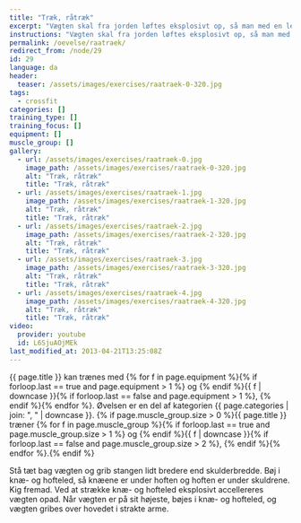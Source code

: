 ```yaml
---
title: "Træk, råtræk"
excerpt: "Vægten skal fra jorden løftes eksplosivt op, så man med en let knæbøjning kan gribe den over hovedet."
instructions: "Vægten skal fra jorden løftes eksplosivt op, så man med en let knæbøjning kan gribe den over hovedet."
permalink: /oevelse/raatraek/
redirect_from: /node/29
id: 29
language: da
header:
  teaser: /assets/images/exercises/raatraek-0-320.jpg
tags:
  - crossfit
categories: []
training_type: []
training_focus: []
equipment: []
muscle_group: []
gallery:
  - url: /assets/images/exercises/raatraek-0.jpg
    image_path: /assets/images/exercises/raatraek-0-320.jpg
    alt: "Træk, råtræk"
    title: "Træk, råtræk"
  - url: /assets/images/exercises/raatraek-1.jpg
    image_path: /assets/images/exercises/raatraek-1-320.jpg
    alt: "Træk, råtræk"
    title: "Træk, råtræk"
  - url: /assets/images/exercises/raatraek-2.jpg
    image_path: /assets/images/exercises/raatraek-2-320.jpg
    alt: "Træk, råtræk"
    title: "Træk, råtræk"
  - url: /assets/images/exercises/raatraek-3.jpg
    image_path: /assets/images/exercises/raatraek-3-320.jpg
    alt: "Træk, råtræk"
    title: "Træk, råtræk"
  - url: /assets/images/exercises/raatraek-4.jpg
    image_path: /assets/images/exercises/raatraek-4-320.jpg
    alt: "Træk, råtræk"
    title: "Træk, råtræk"
video:
  provider: youtube
  id: L6SjuAOjMEk
last_modified_at: 2013-04-21T13:25:08Z
---
```

{{ page.title }} kan trænes med {% for f in page.equipment %}{% if forloop.last == true and page.equipment > 1 %} og {% endif %}{{ f | downcase  }}{% if forloop.last == false and page.equipment > 1 %}, {% endif %}{% endfor %}. Øvelsen er en del af kategorien {{ page.categories | join: ", " | downcase }}. {% if page.muscle_group.size > 0 %}{{ page.title }} træner {% for f in page.muscle_group %}{% if forloop.last == true and page.muscle_group.size > 1 %} og {% endif %}{{ f | downcase }}{% if forloop.last == false and page.muscle_group.size > 2 %}, {% endif %}{% endfor %}.{% endif %}

Stå tæt bag vægten og grib stangen lidt bredere end skulderbredde. Bøj i knæ- og hofteled, så knæene er under hoften og hoften er under skuldrene. Kig fremad. Ved at strække knæ- og hofteled eksplosivt accellereres vægten opad. Når vægten er på sit højeste, bøjes i knæ- og hofteled, og vægten gribes over hovedet i strakte arme.
